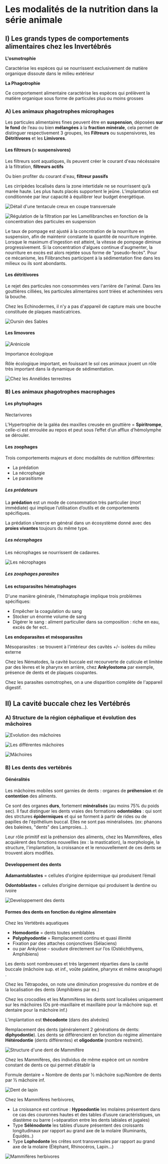 # Les modalités de la nutrition dans la série animale

## I) Les grands types de comportements alimentaires chez les Invertébrés

**L'osmotrophie**

Caractérise les espèces qui se nourrissent exclusivement de matière organique dissoute dans le milieu extérieur 

**La Phagotrophie**

Ce comportement alimentaire caractérise les espèces qui prélèvent la matière organique sous forme de particules plus ou moins grosses 

### A) Les animaux phagotrophes microphages

Les particules alimentaires fines peuvent être en **suspension**, déposées **sur le fond** de l’eau ou bien **mélangées** à la **fraction minérale**, cela permet de distinguer respectivement 3 groupes, les **Filtreurs** ou suspensivores, les **Détritivores** et les **Limivores**.

#### Les filtreurs (= suspensivores)

Les filtreurs sont aquatiques, ils peuvent créer le courant d'eau nécéssaire à la filtration, **filtreurs actifs**

Ou bien profiter du courant d'eau, **filtreur passifs**

Les cirripèdes localisés dans la zone intertidale ne se nourrissent qu’à marée haute. Les plus hauts placés supportent le jeûne. L’implantation est conditionnée par leur capacité à équilibrer leur budget énergétique. 

![Détail d'une tentacule creux en coupe transversale](Images/tentacule.JPG)

![Régulation de la filtration par les Lamellibranches en fonction de la concentration des particules en suspension](Imagesfiltration.JPG)

Le taux de pompage est ajusté à la concntration de la nourriture en suspension, afin de maintenir constante la quantité de nourriture ingérée. Lorsque le maximum d'ingestion est atteint, la vitesse de pompage diminue progressivement. Si la concentration d'algues continue d'augmenter, la nourriture en excès est alors rejetée sous forme de "pseudo-fecès". Pour ce mécanisme, les Filibranches participent à la sédimentation fine dans les milieux ou ils sont abondants.

#### Les détritivores

Le rejet des particules non consommées vers l'arrière de l'animal. Dans les gouttières cilliées, les particules alimentaires sont triées et acheminées vers la bouche.

Chez les Echinodermes, il n'y a pas d'appareil de capture mais une bouche constituée de plaques masticatrices.

![Oursin des Sables](Images/oursin.JPG)

#### Les limovores

![Arénicole](Images/arénicole.JPG)

Importance écologique

Rôle écologique important, en fouissant le sol ces animaux jouent un rôle très important dans la dynamique de sédimenttation.

![Chez les Annélides terrestres](Images/annélides.JPG)

### B) Les animaux phagotrophes macrophages

#### Les phytophages

Nectarivores

L’Hypertrophie de la galéa des maxilles creusée en gouttière = **Spiritrompe**, celle-ci est enroulée au repos et peut sous l’effet d’un afflux d’hémolymphe se dérouler. 

#### Les zoophages

Trois comportements majeurs et donc modalités de nutrition différentes:

* La prédation
* La nécrophagie
* Le parasitisme

##### Les prédateurs

La **prédation** est un mode de consommation très particulier (mort immédiate) qui implique l’utilisation d’outils et de comportements spécifiques.

La prédation s’exerce en général dans un écosystème donné avec des **proies vivantes** toujours du même type.

##### Les nécrophages

Les nécrophages se nourrissent de cadavres.

![Les nécrophages](Images/nécrophage.JPG)

##### Les zoophages parasites

**Les ectoparasites hématophages**

D'une manière générale, l'hématophagie implique trois problèmes spécifiques:

* Empêcher la coagulation du sang
* Stocker un énorme volume de sang
* Digérer le sang : aliment particulier dans sa composition : riche en eau, excès de fer ect..

**Les endoparasites et mésoparasites**

Mésoparasites : se trouvent à l'intérieur des cavités +/- isolées du milieu externe

Chez les Nématodes, la cavité buccale est recourverte de cuticule et limitée par des lèvres et le pharynx en arrière, chez **Ankylostoma** par exemple, présence de dents et de plaques coupantes.

Chez les parasites osmotrophes, on a une disparition complète de l'appareil digestif.

## II) La cavité buccale chez les Vertébrés

### A) Structure de la région céphalique et évolution des mâchoires

![Evolution des mâchoires](Images/mâchoire.JPG)

![Les différentes mâchoires](Images/diff.JPG)

![Mâchoires](Images/mâchoires.JPG)

### B) Les dents des vertébrés 

#### Généralités

Les mâchoires mobiles sont garnies de dents : organes de **préhension** et de **contention** des aliments.

Ce sont des organes **durs**, fortement **minéralisés** (au moins 75% du poids sec). Il faut distinguer les dents vraies des formations **odontoïdes** : qui sont des strctures **épidermiques** et qui se forment à partir de rides ou de papilles de l'épithélium buccal. Elles ne sont pas minéralisées. (ex: phanons des baleines, "dents" des Lamproies...).

Leur rôle primitif est la préhension des aliments, chez les Mammifères, elles acquièrent des fonctions nouvellles (ex : la mastication), la morphologie, la structure, l'implantation, la croissance et le renouvellement de ces dents se trouvent alors modifiés.

#### Developpement des dents

**Adamantoblastes** = cellules d’origine épidermique qui produisent l’émail  

**Odontoblastes** = cellules d’origine dermique qui produisent la dentine ou ivoire 

![Developpement des dents](Images/dents.JPG)


#### Formes des dents en fonction du régime alimentaire

Chez les Vertébrés aquatiques   

* **Homodontie** = dents toutes semblables  
* **Polyphyodontie** = Remplacement continu et quasi illimité  
* Fixation par des attaches conjonctives (Sélaciens)  
* ou par Ankylose – soudure directement sur l’os (Ostéichthyens,  Amphibiens) 

Les dents sont nombreuses et très largement réparties dans la cavité buccale (mâchoire sup. et  inf., voûte palatine, pharynx et même œsophage) .


Chez les Tétrapodes, on note une diminution progressive du nombre et de la localisation des dents (Amphibiens par ex.) 

Chez les crocodiles et les Mammifères les dents sont localisées uniquement sur les mâchoires (Os pré-maxillaire et maxillaire  pour la mâchoire sup. et dentaire pour la mâchoire inf.) 

L’implantation est **thécodonte** (dans des alvéoles)

Remplacement des dents (généralement 2 générations de dents: **diphyodontie**). Les dents se différencient en fonction du régime alimentaire **Hétérodontie** (dents différentes) et **oligodontie** (nombre restreint). 

![Structure d'une dent de Mammifère](Images/dentmammifère.JPG)

Chez les Mammifères, des individus de même espèce ont un nombre constant de dents ce qui permet d’établir la 

Formule dentaire = Nombre de dents par ½ mâchoire sup/Nombre de dents par ½ mâchoire inf. 

![Dent de lapin](Images/lapin.JPG)

Chez les Mammifères herbivores, 

* La croissance est continue : **Hypsodontie** les molaires présentent dans ce cas des couronnes hautes et des tables d’usure caractéristiques, un diastème ou barre (=séparation entre les dents labiales et jugales)  
* Type **Sélénodonte** les tables d’usure présentent des croissants longitudinaux par rapport au grand axe de la molaire (Ruminants, Équidés..)  
* Type **Lophodonte** les crêtes sont transversales par rapport au grand axe de la molaire (Éléphant, Rhinocéros, Lapin...) 

![Mammifères herbivores](Images/herbivores.JPG)











































